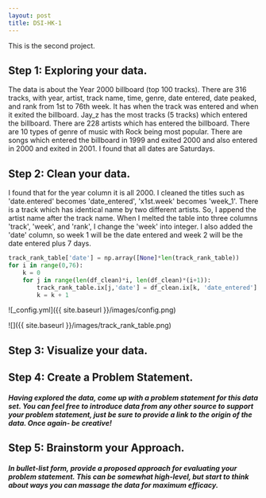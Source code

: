 ```yaml
---
layout: post
title: DSI-HK-1
---
```


This is the second project.

## Step 1: Exploring your data.
The data is about the Year 2000 billboard (top 100 tracks).
There are 316 tracks, with year, artist, track name, time, genre, date entered, date peaked, and rank from 1st to 76th week.
It has when the track was entered and when it exited the billboard. Jay\_z has the most tracks (5 tracks) which entered the billboard. There are 228 artists which has entered the billboard. There are 10 types of genre of music with Rock being most popular. There are songs which entered the billboard in 1999 and exited 2000 and also entered in 2000 and exited in 2001.
I found that all dates are Saturdays.

## Step 2: Clean your data.
I found that for the year column it is all 2000. 
I cleaned the titles such as 'date.entered' becomes 'date\_entered', 'x1st.week' becomes 'week\_1'.
There is a track which has identical name by two different artists. So, I append the artist name after the track name.
When I melted the table into three columns 'track', 'week', and 'rank', I change the 'week' into integer. 
I also added the 'date' column, so week 1 will be the date entered and week 2 will be the date entered plus 7 days.

```python
track_rank_table['date'] = np.array([None]*len(track_rank_table))
for i in range(0,76):
    k = 0
    for j in range(len(df_clean)*i, len(df_clean)*(i+1)):       
        track_rank_table.ix[j,'date'] = df_clean.ix[k, 'date_entered'] + datetime.timedelta(days = (7*(i)))
        k = k + 1
```


![_config.yml]({{ site.baseurl }}/images/config.png)

![]({{ site.baseurl }}/images/track_rank_table.png)


## Step 3: Visualize your data.


## Step 4: Create a Problem Statement.

##### Having explored the data, come up with a problem statement for this data set. You can feel free to introduce data from any other source to support your problem statement, just be sure to provide a link to the origin of the data. Once again- be creative!


## Step 5: Brainstorm your Approach.
##### In bullet-list form, provide a proposed approach for evaluating your problem statement. This can be somewhat high-level, but start to think about ways you can massage the data for maximum efficacy. 